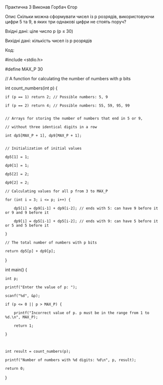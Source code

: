 Практична 3
Виконав Горбач Єгор

Опис
Скільки можна сформувати чисел із р розрядів, використовуючи цифри 5 та 9, в яких три однакові цифри не стоять поруч?

Вхідні дані: ціле число р (р ≤ 30)

Вихідні дані: кількість чисел із р розрядів

Код:


#include <stdio.h>

#define MAX_P 30

// A function for calculating the number of numbers with p bits

int count_numbers(int p) {
  
    if (p == 1) return 2; // Possible numbers: 5, 9
  
    if (p == 2) return 4; // Possible numbers: 55, 59, 95, 99

   
    // Arrays for storing the number of numbers that end in 5 or 9,
   
    // without three identical digits in a row
   
    int dp5[MAX_P + 1], dp9[MAX_P + 1];

  
    // Initialization of initial values
    
    dp5[1] = 1;
    
    dp9[1] = 1;
    
    dp5[2] = 2;
    
    dp9[2] = 2;

    // Calculating values for all p from 3 to MAX_P
    
    for (int i = 3; i <= p; i++) {
    
        dp5[i] = dp9[i-1] + dp9[i-2]; // ends with 5: can have 9 before it or 9 and 9 before it
        
        dp9[i] = dp5[i-1] + dp5[i-2]; // ends with 9: can have 5 before it or 5 and 5 before it
    
    }

    // The total number of numbers with p bits
    
    return dp5[p] + dp9[p];

}

int main() {

    int p;
    
    printf("Enter the value of p: ");
    
    scanf("%d", &p);

    if (p <= 0 || p > MAX_P) {
    
        printf("Incorrect value of p. p must be in the range from 1 to %d.\n", MAX_P);
        
        return 1;
    
    }
    

    
    int result = count_numbers(p);
    
    printf("Number of numbers with %d digits: %d\n", p, result);

    return 0;
}
